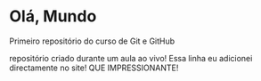 # Olá, Mundo
 Primeiro repositório do curso de Git e GitHub

 repositório criado durante um aula ao vivo!
 Essa linha eu adicionei directamente no site! QUE IMPRESSIONANTE!
